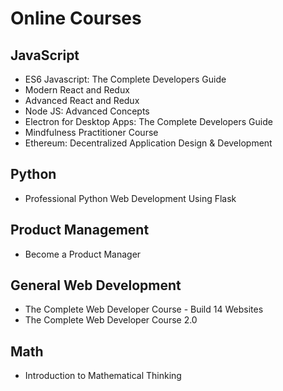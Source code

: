 # Online Courses

## JavaScript

* ES6 Javascript: The Complete Developers Guide 
* Modern React and Redux 
* Advanced React and Redux 
* Node JS: Advanced Concepts 
* Electron for Desktop Apps: The Complete Developers Guide 
* Mindfulness Practitioner Course 
* Ethereum: Decentralized Application Design & Development

## Python

* Professional Python Web Development Using Flask

## Product Management

* Become a Product Manager

## General Web Development

* The Complete Web Developer Course - Build 14 Websites 
* The Complete Web Developer Course 2.0

## Math

* Introduction to Mathematical Thinking

